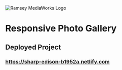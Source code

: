 <img class="logo" src="https://ramseymediaworks.com/assets/images/logo.png" alt="Ramsey MediaWorks Logo">

# Responsive Photo Gallery

## Deployed Project

### https://sharp-edison-b1952a.netlify.com
